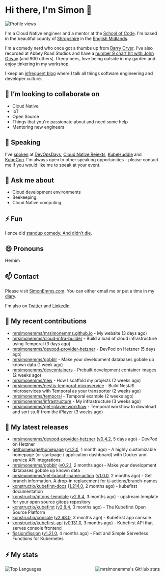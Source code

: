 # Hi there, I'm Simon 👋

![Profile views](https://komarev.com/ghpvc/?username=MrSimonEmms)

I'm a Cloud Native engineer and a mentor at the [School of Code](https://www.schoolofcode.co.uk).
I'm based in the beautiful county of [Shropshire](https://en.wikipedia.org/wiki/Shropshire)
in the [English Midlands](https://en.wikipedia.org/wiki/Midlands).

I'm a comedy nerd who once got a thumbs up from [Barry Cryer](https://en.wikipedia.org/wiki/Barry_Cryer).
I've also recorded at Abbey Road Studios and have a [number 9 chart hit with John
Otway](https://www.youtube.com/watch?v=3BwOyVIlupg&ab_channel=JohnOtway) (and 900
others). I keep bees, love being outside in my garden and enjoy tinkering in my
workshop.

I keep an [infrequent blog](https://www.simonemms.com/blog) where I talk all
things software engineering and developer culture.

## 👯 I’m looking to collaborate on

- Cloud Native
- IoT
- Open Source
- Things that you're passionate about and need some help
- Mentoring new engineers

## 🎤 Speaking

I've [spoken](https://www.simonemms.com/speaking) at [DevOpsDays](https://devopsdays.org/),
[Cloud Native Rejekts](https://cloud-native.rejekts.io/), [KubeHuddle](https://kubehuddle.com)
and [KubeCon](https://www.cncf.io/kubecon-cloudnativecon-events/). I'm always
open to other speaking opportunities - please contact me if you would like me to
speak at your event.

## 💬 Ask me about

- Cloud development environments
- Beekeeping
- Cloud Native computing

## ⚡ Fun

I once did [standup comedy. And didn't die](https://www.youtube.com/watch?v=iy1EvJXH2ks&ab_channel=SimonEmms).

## 😄 Pronouns

He/him

## 📫 Contact

Please visit [SimonEmms.com](https://www.simonemms.com). You can either email me
or put a time in my [diary](https://diary.simonemms.com).

I'm also on [Twitter](https://twitter/theshroppiebeek) and [LinkedIn](https://www.linkedin.com/in/simonemms).


## 👷 My recent contributions
- [mrsimonemms/mrsimonemms.github.io](https://github.com/mrsimonemms/mrsimonemms.github.io) - My website
  (3 days ago)
- [mrsimonemms/cloud-infra-builder](https://github.com/mrsimonemms/cloud-infra-builder) - Build a load of cloud infrastructure using Temporal
  (3 days ago)
- [mrsimonemms/devpod-provider-hetzner](https://github.com/mrsimonemms/devpod-provider-hetzner) - DevPod on Hetzner
  (5 days ago)
- [mrsimonemms/gobblr](https://github.com/mrsimonemms/gobblr) - Make your development databases gobble up known data
  (1 week ago)
- [mrsimonemms/devcontainers](https://github.com/mrsimonemms/devcontainers) - Prebuilt development container images
  (2 weeks ago)
- [mrsimonemms/new](https://github.com/mrsimonemms/new) - How I scaffold my projects
  (2 weeks ago)
- [mrsimonemms/nestjs-temporal-microservice](https://github.com/mrsimonemms/nestjs-temporal-microservice) - Build NestJS microservices with Temporal as your transporter
  (2 weeks ago)
- [mrsimonemms/temporal](https://github.com/mrsimonemms/temporal) - Temporal example
  (2 weeks ago)
- [mrsimonemms/infrastructure](https://github.com/mrsimonemms/infrastructure) - My infrastructure
  (3 weeks ago)
- [mrsimonemms/get-iplayer-workflow](https://github.com/mrsimonemms/get-iplayer-workflow) - Temporal workflow to download and sort stuff from the iPlayer
  (3 weeks ago)

## 🔭 My latest releases
- [mrsimonemms/devpod-provider-hetzner](https://github.com/mrsimonemms/devpod-provider-hetzner) ([v0.4.2](https://github.com/mrsimonemms/devpod-provider-hetzner/releases/tag/v0.4.2),
  5 days ago) - DevPod on Hetzner
- [gethomepage/homepage](https://github.com/gethomepage/homepage) ([v1.2.0](https://github.com/gethomepage/homepage/releases/tag/v1.2.0),
  1 month ago) - A highly customizable homepage (or startpage / application dashboard) with Docker and service API integrations.
- [mrsimonemms/gobblr](https://github.com/mrsimonemms/gobblr) ([v0.2.1](https://github.com/mrsimonemms/gobblr/releases/tag/v0.2.1),
  2 months ago) - Make your development databases gobble up known data
- [mrsimonemms/get-branch-name-action](https://github.com/mrsimonemms/get-branch-name-action) ([v1.0.0](https://github.com/mrsimonemms/get-branch-name-action/releases/tag/v1.0.0),
  2 months ago) - Get branch information. A drop-in replacement for tj-actions/branch-names
- [konstructio/kubefirst-docs](https://github.com/konstructio/kubefirst-docs) ([1.214.0](https://github.com/konstructio/kubefirst-docs/releases/tag/1.214.0),
  2 months ago) - kubefirst documentation
- [konstructio/gitops-template](https://github.com/konstructio/gitops-template) ([v2.8.4](https://github.com/konstructio/gitops-template/releases/tag/v2.8.4),
  3 months ago) - upstream template for your open source gitops repository
- [konstructio/kubefirst](https://github.com/konstructio/kubefirst) ([v2.8.4](https://github.com/konstructio/kubefirst/releases/tag/v2.8.4),
  3 months ago) - The Kubefirst Open Source Platform
- [konstructio/console](https://github.com/konstructio/console) ([v2.68.0](https://github.com/konstructio/console/releases/tag/v2.68.0),
  3 months ago) - Kubefirst app console
- [konstructio/kubefirst-api](https://github.com/konstructio/kubefirst-api) ([v0.131.0](https://github.com/konstructio/kubefirst-api/releases/tag/v0.131.0),
  3 months ago) - Kubefirst API that serves console frontend
- [fission/fission](https://github.com/fission/fission) ([v1.21.0](https://github.com/fission/fission/releases/tag/v1.21.0),
  4 months ago) - Fast and Simple Serverless Functions for Kubernetes


## ⚡ My stats

<img
  align="right"
  alt="mrsimonemms's GitHub stats"
  src="https://github-readme-stats.vercel.app/api?username=mrsimonemms&count_private=1&show_icons=true&"
  />

![Top Languages](https://github-readme-stats.vercel.app/api/top-langs/?username=mrsimonemms)
